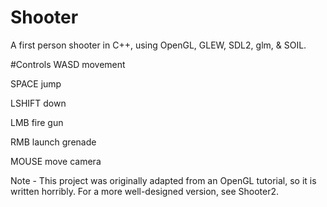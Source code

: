 # Shooter
A first person shooter in C++, using OpenGL, GLEW, SDL2, glm, & SOIL.

#Controls
WASD movement

SPACE  jump

LSHIFT down

LMB    fire gun

RMB    launch grenade

MOUSE  move camera

Note - This project was originally adapted from an OpenGL tutorial, so it is written horribly.
For a more well-designed version, see Shooter2.
